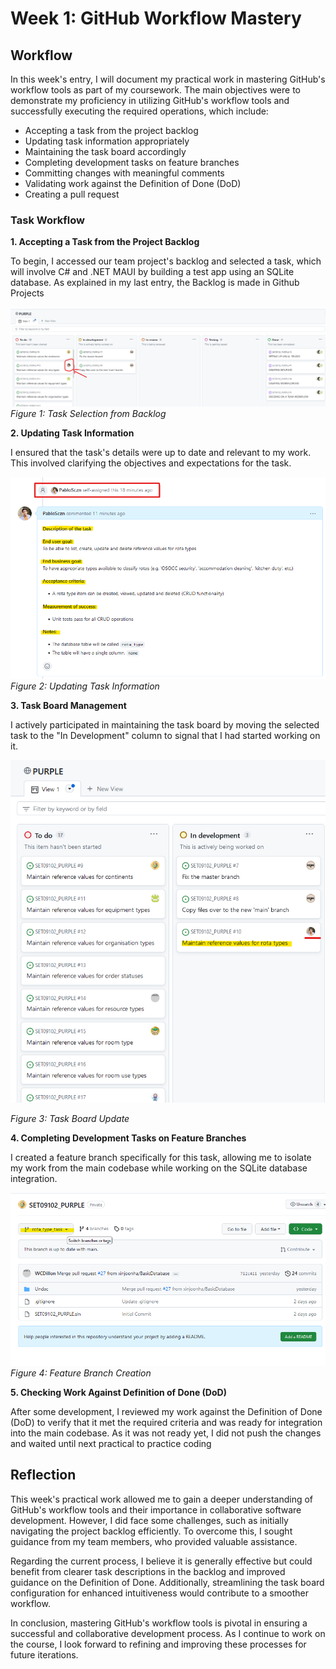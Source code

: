 # Week 1: GitHub Workflow Mastery

## Workflow

In this week's entry, I will document my practical work in mastering GitHub's workflow tools as part of my coursework. The main objectives were to demonstrate my proficiency in utilizing GitHub's workflow tools and successfully executing the required operations, which include:

- Accepting a task from the project backlog
- Updating task information appropriately
- Maintaining the task board accordingly
- Completing development tasks on feature branches
- Committing changes with meaningful comments
- Validating work against the Definition of Done (DoD)
- Creating a pull request

### Task Workflow

**1. Accepting a Task from the Project Backlog**

To begin, I accessed our team project's backlog and selected a task, which will involve C# and .NET MAUI by building a test app using an SQLite database.
As explained in my last entry, the Backlog is made in Github Projects 

![Task Selection](images/task_selection.png)
*Figure 1: Task Selection from Backlog*

**2. Updating Task Information**

I ensured that the task's details were up to date and relevant to my work. This involved clarifying the objectives and expectations for the task.

![Task Update](images/task_update.png)
*Figure 2: Updating Task Information*

**3. Task Board Management**

I actively participated in maintaining the task board by moving the selected task to the "In Development" column to signal that I had started working on it.

![Task Board Update](images/task_board_update.png)

*Figure 3: Task Board Update*

**4. Completing Development Tasks on Feature Branches**

I created a feature branch specifically for this task, allowing me to isolate my work from the main codebase while working on the SQLite database integration.

![Feature Branch](images/feature_branch.png)
*Figure 4: Feature Branch Creation*


**5. Checking Work Against Definition of Done (DoD)**

After some development, I reviewed my work against the Definition of Done (DoD) to verify that it met the required criteria and was ready for integration into the main codebase. As it was not ready yet, I did not push the changes and waited until next practical to practice coding


## Reflection

This week's practical work allowed me to gain a deeper understanding of GitHub's workflow tools and their importance in collaborative software development. However, I did face some challenges, such as initially navigating the project backlog efficiently. To overcome this, I sought guidance from my team members, who provided valuable assistance.

Regarding the current process, I believe it is generally effective but could benefit from clearer task descriptions in the backlog and improved guidance on the Definition of Done. Additionally, streamlining the task board configuration for enhanced intuitiveness would contribute to a smoother workflow.

In conclusion, mastering GitHub's workflow tools is pivotal in ensuring a successful and collaborative development process. As I continue to work on the course, I look forward to refining and improving these processes for future iterations.
